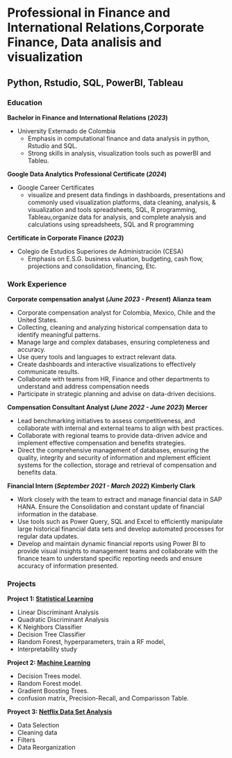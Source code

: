 # Professional in Finance and International Relations,Corporate Finance, Data analisis and visualization 
## Python, Rstudio, SQL, PowerBI, Tableau

### Education 
**Bachelor in Finance and International Relations (_2023_)**
- University Externado de Colombia
  - Emphasis in computational finance and data analysis in python, Rstudio and SQL.
  - Strong skills in analysis, visualization tools such as powerBI and Tableu.

**Google Data Analytics Professional Certificate (_2024_)**
- Google Career Certificates
  - visualize and present data findings in dashboards, presentations and commonly used visualization platforms, data cleaning, analysis, & visualization and tools spreadsheets, SQL, R programming, Tableau,organize data for analysis, and complete analysis and calculations using spreadsheets, SQL and R programming

**Certificate in Corporate Finance (_2023_)**
- Colegio de Estudios Superiores de Administración (CESA)
  - Emphasis on E.S.G. business valuation, budgeting, cash flow, projections and consolidation, financing, Etc.

### Work Experience
**Corporate compensation analyst (_June 2023 - Present_)**
**Alianza team**
- Corporate compensation analyst for Colombia, Mexico, Chile and the United States.
-	Collecting, cleaning and analyzing historical compensation data to identify meaningful patterns.
- Manage large and complex databases, ensuring completeness and accuracy.
- Use query tools and languages to extract relevant data.
- Create dashboards and interactive visualizations to effectively communicate results.
- Collaborate with teams from HR, Finance and other departments to understand and address compensation needs
- Participate in strategic planning and advise on data-driven decisions.

**Compensation Consultant Analyst (_June 2022 - June 2023_)**
**Mercer**
- Lead benchmarking initiatives to assess competitiveness, and collaborate with internal and external teams to align with best practices.
- Collaborate with regional teams to provide data-driven advice and implement effective compensation and benefits strategies.
- Direct the comprehensive management of databases, ensuring the quality, integrity and security of information and mplement efficient systems for the collection, storage and retrieval of compensation and benefits data.

**Financial Intern (_September 2021 - March 2022_)**
**Kimberly Clark**
- Work closely with the team to extract and manage financial data in SAP HANA. Ensure the Consolidation and constant update of financial information in the database.
- Use tools such as Power Query, SQL and Excel to efficiently manipulate large historical financial data sets and develop automated processes for regular data updates.
- Develop and maintain dynamic financial reports using Power BI to provide visual insights to management teams and collaborate with the finance team to understand specific reporting needs and ensure accuracy of information presented.

### Projects
**Project 1: [Statistical Learning](https://github.com/juandapalo2/Aprendizaje-Est-distico)**
-  Linear Discriminant Analysis
-  Quadratic Discriminant Analysis
-  K Neighbors Classifier
-  Decision Tree Classifier
-  Random Forest, hyperparameters, train a RF model,
-  Interpretability study
  
**Project 2: [Machine Learning](https://github.com/juandapalo2/Machine-Learning)**
- Decision Trees model.
-  Random Forest model. 
-  Gradient Boosting Trees.
-  confusion matrix, Precision-Recall, and Comparisson Table.
  
**Proyect 3: [Netflix Data Set Analysis](https://github.com/juandapalo2/Netflix-Data-Analysis)**
- Data Selection
- Cleaning data
- Filters
- Data Reorganization


  
 
  
